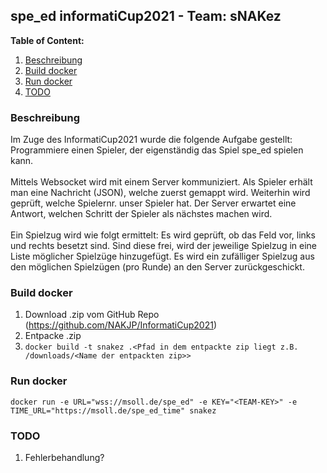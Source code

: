 ## spe_ed informatiCup2021 - Team: sNAKez
**Table of Content:**
1. [Beschreibung](#description)
1. [Build docker](#build-docker)
1. [Run docker](#run-docker)
1. [TODO](#TODO)

### Beschreibung <a name="description"></a>
Im Zuge des InformatiCup2021 wurde die folgende Aufgabe gestellt: Programmiere einen Spieler,
der eigenständig das Spiel spe_ed spielen kann. 
<br><br>
Mittels Websocket wird mit einem Server kommuniziert. Als Spieler erhält man eine Nachricht (JSON), welche zuerst gemappt wird. 
Weiterhin wird geprüft, welche Spielernr. unser Spieler hat. Der Server erwartet eine Antwort, welchen Schritt der Spieler als nächstes machen wird.
<br><br>
Ein Spielzug wird wie folgt ermittelt: Es wird geprüft, ob das Feld vor, links und rechts besetzt sind. Sind diese frei, 
wird der jeweilige Spielzug in eine Liste möglicher Spielzüge hinzugefügt. Es wird ein zufälliger Spielzug aus den möglichen Spielzügen (pro Runde) an den Server zurückgeschickt.

### Build docker <a name="build-docker"></a>
1. Download .zip vom GitHub Repo (https://github.com/NAKJP/InformatiCup2021)
2. Entpacke .zip
3. `docker build -t snakez .<Pfad in dem entpackte zip liegt z.B. /downloads/<Name der entpackten zip>>`

### Run docker <a name="run-docker"></a>
`docker run -e URL="wss://msoll.de/spe_ed" -e KEY="<TEAM-KEY>" -e TIME_URL="https://msoll.de/spe_ed_time" snakez`

### TODO <a name="TODO"></a>
1. Fehlerbehandlung?

